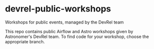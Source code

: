# devrel-public-workshops
Workshops for public events, managed by the DevRel team

This repo contains public Airflow and Astro workshops given by Astronomer's DevRel team. To find code for your workshop, choose the appropriate branch.
